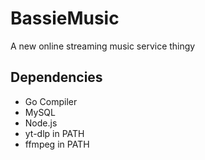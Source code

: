 # BassieMusic
A new online streaming music service thingy

## Dependencies
- Go Compiler
- MySQL
- Node.js
- yt-dlp in PATH
- ffmpeg in PATH
